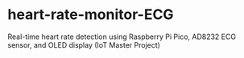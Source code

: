 # heart-rate-monitor-ECG
Real-time heart rate detection using Raspberry Pi Pico, AD8232 ECG sensor, and OLED display (IoT Master Project)
